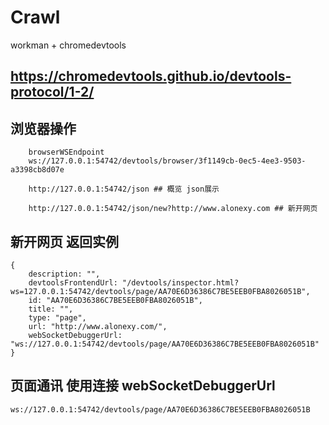 # Crawl

workman + chromedevtools


## https://chromedevtools.github.io/devtools-protocol/1-2/


##  浏览器操作
```
    browserWSEndpoint
    ws://127.0.0.1:54742/devtools/browser/3f1149cb-0ec5-4ee3-9503-a3398cb8d07e

    http://127.0.0.1:54742/json ## 概览 json展示

    http://127.0.0.1:54742/json/new?http://www.alonexy.com ## 新开网页

```
## 新开网页 返回实例
```
{
    description: "",
    devtoolsFrontendUrl: "/devtools/inspector.html?ws=127.0.0.1:54742/devtools/page/AA70E6D36386C7BE5EEB0FBA8026051B",
    id: "AA70E6D36386C7BE5EEB0FBA8026051B",
    title: "",
    type: "page",
    url: "http://www.alonexy.com/",
    webSocketDebuggerUrl: "ws://127.0.0.1:54742/devtools/page/AA70E6D36386C7BE5EEB0FBA8026051B"
}
```

## 页面通讯 使用连接 webSocketDebuggerUrl

```
ws://127.0.0.1:54742/devtools/page/AA70E6D36386C7BE5EEB0FBA8026051B

```